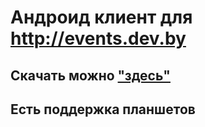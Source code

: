 # Андроид клиент для http://events.dev.by

## Скачать можно ["здесь"](http://vk.cc/6FMD9h)

## Есть поддержка планшетов

